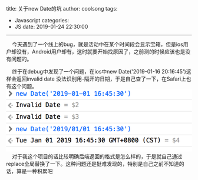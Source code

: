 title: 关于new Date的坑
author: coolsong
tags:
  - Javascript
categories:
  - JS
date: 2019-01-24 22:30:00
---
&nbsp;&nbsp;&nbsp;&nbsp;今天遇到了一个线上的bug，就是活动中在某个时间段会显示宝箱，但是ios用户却没有，Android用户却有，这时就要开始找原因了，之前测的时候应该也是没有问题的。
<!--more-->
&nbsp;&nbsp;&nbsp;&nbsp;终于在debug中发现了一个问题，在ios中new Date('2019-01-16 20:16:45')这样会返回invalid date 没法识别用-隔开的日期，于是自己查了一下，在Safari上也有这个问题。
![My Pic](/images/time.png)
&nbsp;&nbsp;&nbsp;&nbsp;对于我这个项目的话比较明确后端返回的格式是怎么样的，于是就自己通过replace全局替换了一下。这种问题还是挺难发现的，特别是自己之前不知道的话，算是一种积累吧
